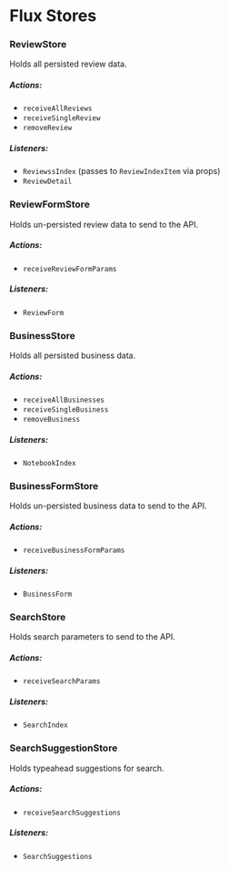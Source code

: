 # Flux Stores

### ReviewStore

Holds all persisted review data.

##### Actions:
- `receiveAllReviews`
- `receiveSingleReview`
- `removeReview`

##### Listeners:
- `ReviewssIndex` (passes to `ReviewIndexItem` via props)
- `ReviewDetail`

### ReviewFormStore

Holds un-persisted review data to send to the API.

##### Actions:
- `receiveReviewFormParams`

##### Listeners:
- `ReviewForm`

### BusinessStore

Holds all persisted business data.

##### Actions:
- `receiveAllBusinesses`
- `receiveSingleBusiness`
- `removeBusiness`

##### Listeners:
- `NotebookIndex`

### BusinessFormStore

Holds un-persisted business data to send to the API.

##### Actions:
- `receiveBusinessFormParams`

##### Listeners:
- `BusinessForm`

### SearchStore

Holds search parameters to send to the API.

##### Actions:
- `receiveSearchParams`

##### Listeners:
- `SearchIndex`

### SearchSuggestionStore

Holds typeahead suggestions for search.

##### Actions:
- `receiveSearchSuggestions`

##### Listeners:
- `SearchSuggestions`
